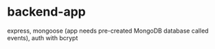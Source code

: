 # backend-app

express, mongoose (app needs pre-created MongoDB database called events), auth with bcrypt
